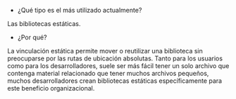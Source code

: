 + ¿Qué tipo es el más utilizado actualmente? 
 
Las bibliotecas estáticas.

+ ¿Por qué?

La vinculación estática permite mover o reutilizar una biblioteca sin preocuparse por las rutas de ubicación absolutas. 
Tanto para los usuarios como para los desarrolladores, suele ser más fácil tener un solo archivo que contenga material relacionado que tener muchos archivos pequeños, 
muchos desarrolladores crean bibliotecas estáticas específicamente para este beneficio organizacional.
